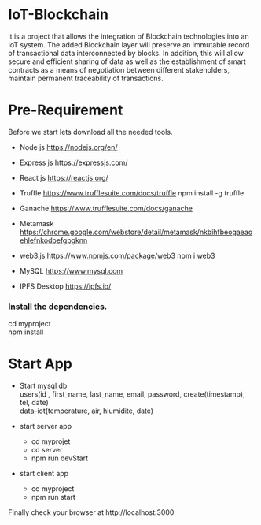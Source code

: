 # IoT-Blockchain
it is a project that allows the integration of Blockchain technologies into an IoT system. The added Blockchain layer will preserve an immutable record of transactional data interconnected by blocks. In addition, this will allow secure and efficient sharing of data as well as the establishment of smart contracts as a means of negotiation between different stakeholders, maintain permanent traceability of transactions.
# Pre-Requirement
Before we start lets download all the needed tools.

* Node js https://nodejs.org/en/
* Express js https://expressjs.com/
* React js https://reactjs.org/
* Truffle https://www.trufflesuite.com/docs/truffle
  npm install -g truffle

* Ganache https://www.trufflesuite.com/docs/ganache
* Metamask https://chrome.google.com/webstore/detail/metamask/nkbihfbeogaeaoehlefnkodbefgpgknn
* web3.js https://www.npmjs.com/package/web3
  npm i web3
* MySQL https://www.mysql.com
* IPFS Desktop https://ipfs.io/

### Install the dependencies.

cd myproject <br/>
npm install <br/>

# Start App

* Start mysql db <br/>
users(id , first_name, last_name, email, password, create(timestamp), tel, date) <br/>
data-iot(temperature, air, hiumidite, date) <br/>
* start server app

  * cd myprojet <br/>
  * cd server <br/>
  * npm run devStart<br/>

* start client app

  * cd myproject <br/>
  * npm run start


Finally check your browser at http://localhost:3000

